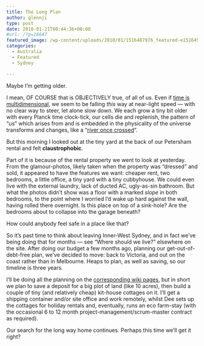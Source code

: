 ```yaml
---
title: The Long Plan
author: glennji
type: post
date: 2018-01-21T00:44:36+00:00
#url: /?p=16647
featured_image: /wp-content/uploads/2018/01/1516487976_featured-e1516495537789.jpeg
categories:
  - Australia
  - Featured
  - Sydney

---
```

<p dir="auto">
  Maybe I’m getting older.
</p>

<p dir="auto">
  I mean, OF COURSE that is OBJECTIVELY true, of all of us. Even if <a title="Blog post" href="/2007/08/24/multi-dimensional-physicality-in-a-10-d-reality">time is multidimensional</a>, we seem to be falling <em>this </em>way at near-light speed — with no clear way to steer, let alone slow down. We each grow a tiny bit older with every Planck time clock-tick, our cells die and replenish, the pattern of “us” which arises from and is embedded in the physicality of the universe transforms and changes, like a “<a href="https://en.wikiquote.org/wiki/Heraclitus">river once crossed</a>&#8220;.
</p>

<p dir="auto">
  But this morning I looked out at the tiny yard at the back of our Petersham rental and felt <strong>claustrophobic</strong>.
</p>

<p dir="ltr">
  Part of it is because of the rental property we went to look at yesterday. From the glamour-photos, likely taken when the property was “dressed” and sold, it appeared to have the features we want: cheaper rent, two bedrooms, a little office, a tiny yard with a tiny cubbyhouse. We could even live with the external laundry, lack of ducted AC, ugly-as-sin bathroom. But what the photos didn’t show was a floor with a marked <em>slope </em>in both bedrooms, to the point where I worried I’d wake up hard against the wall, having rolled there overnight. Is this place on top of a sink-hole? Are the bedrooms about to collapse into the garage beneath?
</p>

<p dir="ltr">
  How could anybody feel safe in a place like that?
</p>

<p dir="ltr">
  So it’s past time to think about leaving Inner-West Sydney, and in fact we’ve being doing that for months — see &#8220;Where should we live?” elsewhere on the site. After doing our budget a few months ago, planning our get-out-of-debt-free plan, we’ve decided to move: back to Victoria, and out on the coast rather than in Melbourne. Heaps to plan, as well as saving, so our timeline is three years.
</p>

<p dir="ltr">
  I’ll be doing all the planning on the <a title="Wiki page" href="http:///lexicon/otway-coast">corresponding wiki pages</a>, but in short we plan to save a deposit for a big plot of land (like 10 acres), then build a couple of tiny (and relatively cheap) kit-house cottages on it. I’ll get a shipping container and/or site office and work remotely, whilst Dee sets up the cottages for holiday rentals and, eventually, runs an eco farm-stay (with the occasional 6 to 12 month project-management/scrum-master contract as required).
</p>

<p dir="ltr">
  Our search for the long way home continues. Perhaps this time we’ll get it right?
</p>
